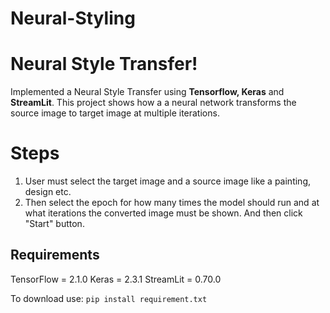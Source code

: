 # Neural-Styling
# Neural Style Transfer!

Implemented a  Neural Style Transfer  using **Tensorflow, Keras** and **StreamLit**. This project shows how a a neural network transforms the source image to target image at  multiple iterations. 
# Steps
1. User must select the target image  and a source image like a painting, design etc. 
2. Then select the epoch for how many times the model should run and at what iterations the converted image must be shown. And then click "Start" button.


## Requirements

TensorFlow = 2.1.0
Keras = 2.3.1
StreamLit = 0.70.0

To download use: `pip install requirement.txt`

